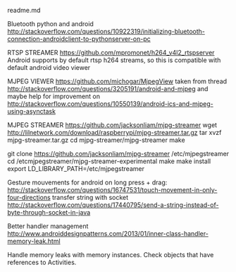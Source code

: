 readme.md

Bluetooth python and android http://stackoverflow.com/questions/10922319/initializing-bluetooth-connection-androidclient-to-pythonserver-on-pc


RTSP STREAMER
 https://github.com/mpromonet/h264_v4l2_rtspserver
 Android supports by default rtsp h264 streams, so this is compatible with default android video viewer

MJPEG VIEWER https://github.com/michogar/MjpegView
 taken from thread http://stackoverflow.com/questions/3205191/android-and-mjpeg
 and maybe help for improvement on http://stackoverflow.com/questions/10550139/android-ics-and-mjpeg-using-asynctask

MJPEG STREAMER https://github.com/jacksonliam/mjpg-streamer
 wget http://lilnetwork.com/download/raspberrypi/mjpg-streamer.tar.gz
 tar xvzf mjpg-streamer.tar.gz
 cd mjpg-streamer/mjpg-streamer
 make

 git clone https://github.com/jacksonliam/mjpg-streamer /etc/mjpegstreamer
 cd /etcmjpegstreamer/mjpg-streamer-experimental
 make
 make install
 export LD_LIBRARY_PATH=/etc/mjpegstreamer





Gesture mouvements for android on long press + drag: http://stackoverflow.com/questions/16747531/touch-movement-in-only-four-directions
transfer string with socket http://stackoverflow.com/questions/17440795/send-a-string-instead-of-byte-through-socket-in-java


Better handler management http://www.androiddesignpatterns.com/2013/01/inner-class-handler-memory-leak.html

Handle memory leaks with memory instances. Check objects that have references to Activities.